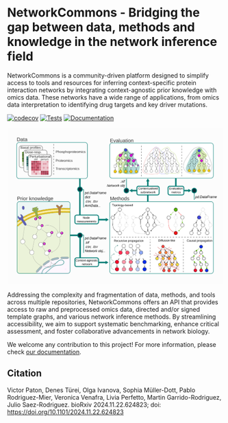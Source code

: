 # NetworkCommons - Bridging the gap between data, methods and knowledge in the network inference field

NetworkCommons is a community-driven platform designed to simplify access to tools and resources for inferring context-specific protein interaction networks by integrating context-agnostic prior knowledge with omics data. These networks have a wide range of applications, from omics data interpretation to identifying drug targets and key driver mutations.

[![codecov][badge-cov]][link-cov]
[![Tests][badge-tests]][link-tests]
[![Documentation][badge-docs]][link-docs]

[![NetworkCommons API](docs/src/_static/nc_graphabs.svg)](https://networkcommons.readthedocs.io)

Addressing the complexity and fragmentation of data, methods, and tools across multiple repositories, NetworkCommons offers an API that provides access to raw and preprocessed omics data, directed and/or signed template graphs, and various network inference methods. By streamlining accessibility, we aim to support systematic benchmarking, enhance critical assessment, and foster collaborative advancements in network biology.

We welcome any contribution to this project! For more information, please check [our documentation](https://networkcommons.readthedocs.io). 

## Citation
Victor Paton, Denes Türei, Olga Ivanova, Sophia Müller-Dott, Pablo Rodriguez-Mier, Veronica Venafra, Livia Perfetto, Martin Garrido-Rodriguez, Julio Saez-Rodriguez. bioRxiv 2024.11.22.624823; doi: https://doi.org/10.1101/2024.11.22.624823

[badge-cov]: https://codecov.io/github/saezlab/networkcommons/graph/badge.svg?token=RH438ALJC2
[link-cov]: https://codecov.io/github/saezlab/networkcommons
[badge-tests]: https://img.shields.io/github/actions/workflow/status/saezlab/networkcommons/test.yaml?branch=main
[link-tests]: https://github.com/saezlab/networkcommons/actions/workflows/test.yml
[badge-docs]: https://readthedocs.org/projects/networkcommons/badge/?version=main
[link-docs]: https://networkcommons.readthedocs.io
  
